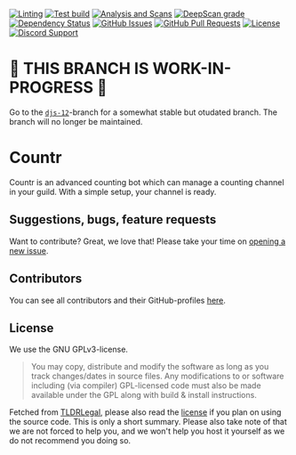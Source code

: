 [![Linting](https://github.com/countr/countr/actions/workflows/linting.yml/badge.svg)](https://github.com/countr/countr/actions/workflows/linting.yml)
[![Test build](https://github.com/countr/countr/actions/workflows/build-test.yml/badge.svg)](https://github.com/countr/countr/actions/workflows/build-test.yml)
[![Analysis and Scans](https://github.com/countr/countr/actions/workflows/analysis-and-scans.yml/badge.svg)](https://github.com/countr/countr/actions/workflows/analysis-and-scans.yml)
[![DeepScan grade](https://deepscan.io/api/teams/5752/projects/13580/branches/231936/badge/grade.svg)](https://deepscan.io/dashboard#view=project&tid=5752&pid=13580&bid=231936)
[![Dependency Status](https://david-dm.org/countr/countr.svg)](https://david-dm.org/countr/countr)
[![GitHub Issues](https://img.shields.io/github/issues-raw/countr/countr.svg)](https://github.com/countr/countr/issues)
[![GitHub Pull Requests](https://img.shields.io/github/issues-pr-raw/countr/countr.svg)](https://github.com/countr/countr/pulls)
[![License](https://img.shields.io/github/license/countr/countr.svg)](https://github.com/countr/countr/blob/master/LICENSE)
[![Discord Support](https://img.shields.io/discord/449576301997588490.svg)](https://promise.solutions/support)

# 🚧 THIS BRANCH IS WORK-IN-PROGRESS 🚧

Go to the [`djs-12`](https://github.com/countr/countr/tree/djs-12)-branch for a somewhat stable but otudated branch. The branch will no longer be maintained.

# Countr

Countr is an advanced counting bot which can manage a counting channel in your guild. With a simple setup, your channel is ready.

## Suggestions, bugs, feature requests

Want to contribute? Great, we love that! Please take your time on [opening a new issue](https://github.com/countr/countr/issues/new).

## Contributors

You can see all contributors and their GitHub-profiles [here](https://github.com/countr/countr/graphs/contributors).

## License

We use the GNU GPLv3-license.

> You may copy, distribute and modify the software as long as you track changes/dates in source files. Any modifications to or software including (via compiler) GPL-licensed code must also be made available under the GPL along with build & install instructions.

Fetched from [TLDRLegal](https://tldrlegal.com/license/gnu-general-public-license-v3-(gpl-3)), please also read the [license](https://github.com/countr/countr/blob/master/LICENSE) if you plan on using the source code. This is only a short summary. Please also take note of that we are not forced to help you, and we won't help you host it yourself as we do not recommend you doing so.
